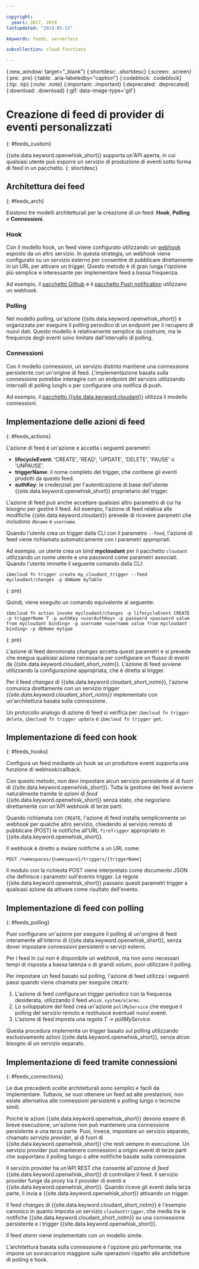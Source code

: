 ```yaml
---

copyright:
  years: 2017, 2019
lastupdated: "2019-05-15"

keywords: feeds, serverless

subcollection: cloud-functions

---
```


{:new_window: target="_blank"}
{:shortdesc: .shortdesc}
{:screen: .screen}
{:pre: .pre}
{:table: .aria-labeledby="caption"}
{:codeblock: .codeblock}
{:tip: .tip}
{:note: .note}
{:important: .important}
{:deprecated: .deprecated}
{:download: .download}
{:gif: data-image-type='gif'}


# Creazione di feed di provider di eventi personalizzati
{: #feeds_custom}

{{site.data.keyword.openwhisk_short}} supporta un'API aperta, in cui qualsiasi utente può esporre un servizio di produzione di eventi sotto forma di feed in un pacchetto.
{: shortdesc}


## Architettura dei feed
{: #feeds_arch}

Esistono tre modelli architetturali per la creazione di un feed: **Hook**, **Polling** e **Connessioni**.

### Hook

Con il modello hook, un feed viene configurato utilizzando un [webhook](https://en.wikipedia.org/wiki/Webhook) esposto da un altro servizio. In questa strategia, un webhook viene configurato su un servizio esterno per consentire di pubblicare direttamente in un URL per attivare un trigger. Questo metodo è di gran lunga l'opzione più semplice e interessante per implementare feed a bassa frequenza.

Ad esempio, il [pacchetto Github](/docs/openwhisk?topic=cloud-functions-pkg_github)  e il [pacchetto Push notification](/docs/openwhisk?topic=cloud-functions-pkg_push_notifications) utilizzano un webhook.


### Polling

Nel modello polling, un'azione {{site.data.keyword.openwhisk_short}} è organizzata per eseguire il polling periodico di un endpoint per il recupero di nuovi dati. Questo modello è relativamente semplice da costruire, ma le frequenze degli eventi sono limitate dall'intervallo di polling.

### Connessioni

Con il modello connessioni, un servizio distinto mantiene una connessione persistente con un'origine di feed. L'implementazione basata sulla connessione potrebbe interagire con un endpoint del servizio utilizzando intervalli di polling lunghi o per configurare una notifica di push.

Ad esempio, il [pacchetto {{site.data.keyword.cloudant}}](/docs/openwhisk?topic=cloud-functions-pkg_cloudant) utilizza il modello connessioni.



##  Implementazione delle azioni di feed
{: #feeds_actions}

L'azione di feed è un'azione e accetta i seguenti parametri:
* **lifecycleEvent**: 'CREATE', 'READ', 'UPDATE', 'DELETE', 'PAUSE' o 'UNPAUSE'.
* **triggerName**: il nome completo del trigger, che contiene gli eventi prodotti da questo feed.
* **authKey**: le credenziali per l'autenticazione di base dell'utente {{site.data.keyword.openwhisk_short}} proprietario del trigger.

L'azione di feed può anche accettare qualsiasi altro parametro di cui ha bisogno per gestire il feed. Ad esempio, l'azione di feed relativa alle modifiche {{site.data.keyword.cloudant}} prevede di ricevere parametri che includono `dbname` e `username`.

Quando l'utente crea un trigger dalla CLI con il parametro `--feed`, l'azione di feed viene richiamata automaticamente con i parametri appropriati.

Ad esempio, un utente crea un bind **mycloudant** per il pacchetto `cloudant` utilizzando un nome utente e una password come parametri associati. Quando l'utente immette il seguente comando dalla CLI:
```
ibmcloud fn trigger create my_cloudant_trigger --feed mycloudant/changes -p dbName myTable
```
{: pre}

Quindi, viene eseguito un comando equivalente al seguente:
```
ibmcloud fn action invoke mycloudant/changes -p lifecycleEvent CREATE -p triggerName T -p authKey <userAuthKey> -p password <password value from mycloudant binding> -p username <username value from mycloudant binding> -p dbName mytype
```
{: pre}

L'azione di feed denominata *changes* accetta questi parametri e si prevede che esegua qualsiasi azione necessaria per configurare un flusso di eventi da {{site.data.keyword.cloudant_short_notm}}. L'azione di feed avviene utilizzando la configurazione appropriata, che è diretta al trigger.

Per il feed *changes* di {{site.data.keyword.cloudant_short_notm}}, l'azione comunica direttamente con un servizio *trigger {{site.data.keyword.cloudant_short_notm}}* implementato con un'architettura basata sulla connessione.

Un protocollo analogo di azione di feed si verifica per `ibmcloud fn trigger delete`, `ibmcloud fn trigger update` e `ibmcloud fn trigger get`.

## Implementazione di feed con hook
{: #feeds_hooks}

Configura un feed mediante un hook se un produttore eventi supporta una funzione di webhook/callback.

Con questo metodo, non devi impostare alcun servizio persistente al di fuori di {{site.data.keyword.openwhisk_short}}. Tutta la gestione dei feed avviene naturalmente tramite le *azioni di feed* {{site.data.keyword.openwhisk_short}} senza stato, che negoziano direttamente con un'API webhook di terze parti.

Quando richiamata con `CREATE`, l'azione di feed installa semplicemente un webhook per qualche altro servizio, chiedendo al servizio remoto di pubblicare (POST) le notifiche all'URL `fireTrigger` appropriato in {{site.data.keyword.openwhisk_short}}.

Il webhook è diretto a inviare notifiche a un URL come:

`POST /namespaces/{namespace}/triggers/{triggerName}`

Il modulo con la richiesta POST viene interpretato come documento JSON che definisce i parametri sull'evento trigger. Le regole {{site.data.keyword.openwhisk_short}} passano questi parametri trigger a qualsiasi azione da attivare come risultato dell'evento.

## Implementazione di feed con polling
{: #feeds_polling}

Puoi configurare un'azione per eseguire il polling di un'origine di feed interamente all'interno di {{site.data.keyword.openwhisk_short}}, senza dover impostare connessioni persistenti o servizi esterni.

Per i feed in cui non è disponibile un webhook, ma non sono necessari tempi di risposta a bassa latenza o di grandi volumi, puoi utilizzare il polling.

Per impostare un feed basato sul polling, l'azione di feed utilizza i seguenti passi quando viene chiamata per eseguire `CREATE`:

1. L'azione di feed configura un trigger periodico con la frequenza desiderata, utilizzando il feed `whisk.system/alarms`.
2. Lo sviluppatore del feed crea un'azione `pollMyService` che esegue il polling del servizio remoto e restituisce eventuali nuovi eventi.
3. L'azione di feed imposta una *regola* *T -> pollMyService*.

Questa procedura implementa un trigger basato sul polling utilizzando esclusivamente azioni {{site.data.keyword.openwhisk_short}}, senza alcun bisogno di un servizio separato.

## Implementazione di feed tramite connessioni
{: #feeds_connections}

Le due precedenti scelte architetturali sono semplici e facili da implementare. Tuttavia, se vuoi ottenere un feed ad alte prestazioni, non esiste alternativa alle connessioni persistenti e polling lungo o tecniche simili.

Poiché le azioni {{site.data.keyword.openwhisk_short}} devono essere di breve esecuzione, un'azione non può mantenere una connessione persistente a una terza parte. Puoi, invece, impostare un servizio separato, chiamato *servizio provider*, al di fuori di {{site.data.keyword.openwhisk_short}} che resti sempre in esecuzione. Un servizio provider può mantenere connessioni a origini eventi di terze parti che supportano il polling lungo o altre notifiche basate sulla connessione.

Il servizio provider ha un'API REST che consente all'*azione di feed* {{site.data.keyword.openwhisk_short}} di controllare il feed. Il servizio provider funge da proxy tra il provider di eventi e {{site.data.keyword.openwhisk_short}}. Quando riceve gli eventi dalla terza parte, li invia a {{site.data.keyword.openwhisk_short}} attivando un trigger.

Il feed *changes* di {{site.data.keyword.cloudant_short_notm}} è l'esempio canonico in quanto imposta un servizio `cloudanttrigger`, che media tra le notifiche {{site.data.keyword.cloudant_short_notm}} su una connessione persistente e i trigger {{site.data.keyword.openwhisk_short}}.


Il feed *alarm* viene implementato con un modello simile.

L'architettura basata sulla connessione è l'opzione più performante, ma impone un sovraccarico maggiore sulle operazioni rispetto alle architetture di polling e hook.



